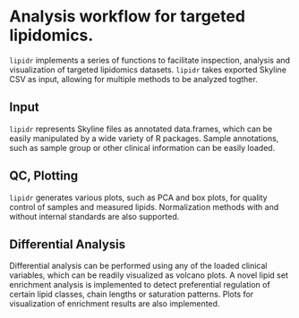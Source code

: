 # Analysis workflow for targeted lipidomics.

`lipidr` implements a series of functions to facilitate inspection,
analysis and visualization of targeted lipidomics datasets. `lipidr`
takes exported Skyline CSV as input, allowing for multiple methods to
be analyzed togther.

## Input
`lipidr` represents Skyline files as annotated data.frames, which can be easily manipulated by a wide variety of R packages. Sample annotations, such as sample group or other clinical information can be easily loaded.

## QC, Plotting
`lipidr` generates various plots, such as PCA and box plots, for quality control of samples and measured lipids. Normalization methods with and without internal standards are also supported.

## Differential Analysis
Differential analysis can be performed using any of the loaded clinical variables, which can be readily visualized as volcano plots. A novel lipid set enrichment analysis is implemented to detect preferential regulation of certain lipid classes, chain lengths or saturation patterns. Plots for visualization of enrichment results are also implemented.
